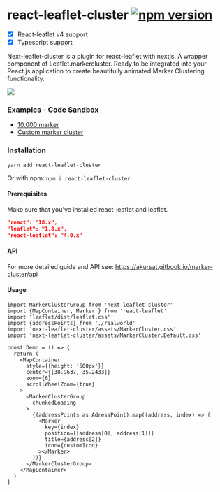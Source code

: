# react-leaflet-cluster [![npm version](https://img.shields.io/npm/v/react-leaflet-cluster.svg)](https://www.npmjs.com/package/react-leaflet-cluster)

- [x] React-leaflet v4 support
- [x] Typescript support

Next-leaflet-cluster is a plugin for react-leaflet with nextjs. A wrapper component of Leaflet.markercluster. Ready to be integrated into your React.js application to create beautifully animated Marker Clustering functionality.

![](showcase.gif)

### Examples - Code Sandbox
* [10.000 marker](https://codesandbox.io/s/hidden-breeze-nrd3e?fontsize=14&hidenavigation=1&theme=dark)
* [Custom marker cluster](https://codesandbox.io/s/beautiful-pike-j2l0w?file=/src/App.tsx)

### Installation
`yarn add react-leaflet-cluster`

Or with npm:
`npm i react-leaflet-cluster`


#### Prerequisites
Make sure that you've installed react-leaflet and leaflet.
```json
"react": "18.x",
"leaflet": "1.8.x",
"react-leaflet": "4.0.x"
```

####  API
For more detailed guide and API see:
https://akursat.gitbook.io/marker-cluster/api

#### Usage

```tsx
import MarkerClusterGroup from 'next-leaflet-cluster'
import {MapContainer, Marker } from 'react-leaflet'
import 'leaflet/dist/leaflet.css'
import {addressPoints} from './realworld'
import 'next-leaflet-cluster/assets/MarkerCluster.css'
import 'next-leaflet-cluster/assets/MarkerCluster.Default.css'

const Demo = () => {
  return (
    <MapContainer
      style={{height: '500px'}}
      center={[38.9637, 35.2433]}
      zoom={6}
      scrollWheelZoom={true}
    >
      <MarkerClusterGroup
        chunkedLoading
      >
        {(addressPoints as AdressPoint).map((address, index) => (
          <Marker
            key={index}
            position={[address[0], address[1]]}
            title={address[2]}
            icon={customIcon}
          ></Marker>
        ))}
      </MarkerClusterGroup>
    </MapContainer>
  )
}
```
